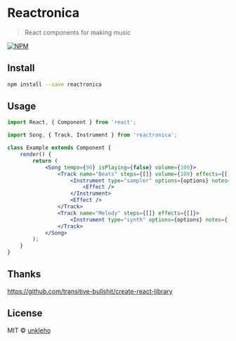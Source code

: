 # Reactronica

> React components for making music

[![NPM](https://img.shields.io/npm/v/reactronica.svg)](https://www.npmjs.com/package/reactronica)

## Install

```bash
npm install --save reactronica
```

## Usage

```jsx
import React, { Component } from 'react';

import Song, { Track, Instrument } from 'reactronica';

class Example extends Component {
	render() {
		return (
			<Song tempo={90} isPlaying={false} volume={100}>
				<Track name="Beats" steps={[]} volume={100} effects={[]}>
					<Instrument type="sampler" options={options} notes={[]}>
						<Effect />
					</Instrument>
					<Effect />
				</Track>
				<Track name="Melody" steps={[]} effects={[]}>
					<Instrument type="synth" options={options} notes={[]} />
				</Track>
			</Song>
		);
	}
}
```

## Thanks

https://github.com/transitive-bullshit/create-react-library

## License

MIT © [unkleho](https://github.com/unkleho)
